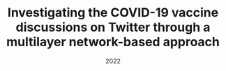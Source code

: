 ---
title: 'Investigating the COVID-19 vaccine discussions on Twitter through a multilayer network-based approach'
collection: publications
permalink: /publication/2022-Information Processing and Management-Investigating-the.md
excerpt: 'G. Bonifazi, B. Breve, S. Cirillo, E. Corradini, L. Virgili'
date: 2022
venue: 'Information Processing and Management'
link: 'https://doi.org/10.1016/j.ipm.2022.103095'
location: 'DII, Polytechnic University of Marche, Italy, DI, University of Salerno, Via Giovanni Paolo II 132, (SA), Fisciano, 84084, Italy'
---